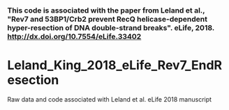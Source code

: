 
### This code is associated with the paper from Leland et al., "Rev7 and 53BP1/Crb2 prevent RecQ helicase-dependent hyper-resection of DNA double-strand breaks". eLife, 2018. http://dx.doi.org/10.7554/eLife.33402

# Leland_King_2018_eLife_Rev7_EndResection
Raw data and code associated with Leland et al. eLife 2018 manuscript
